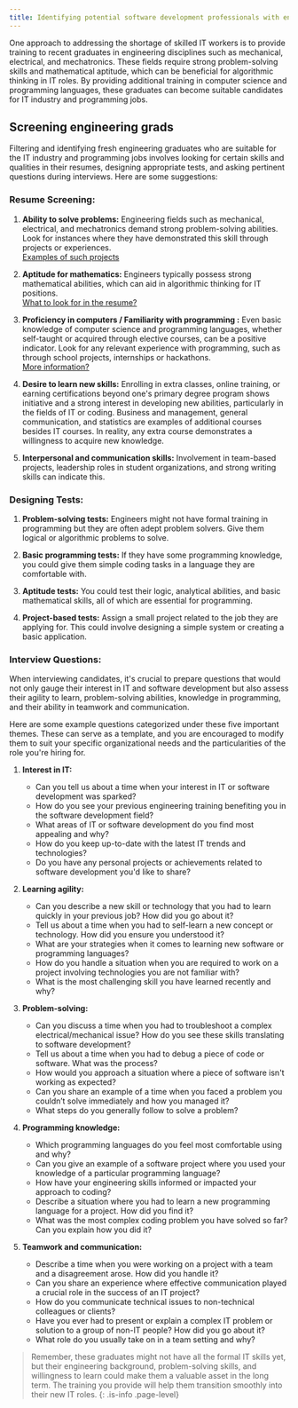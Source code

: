 ```yaml
---
title: Identifying potential software development professionals with engineering backgrounds
---
```


One approach to addressing the shortage of skilled IT workers is to provide training to recent graduates in engineering disciplines such as mechanical, electrical, and mechatronics. These fields require strong problem-solving skills and mathematical aptitude, which can be beneficial for algorithmic thinking in IT roles. By providing additional training in computer science and programming languages, these graduates can become suitable candidates for IT industry and programming jobs.

## Screening engineering grads

Filtering and identifying fresh engineering graduates who are suitable for the IT industry and programming jobs involves looking for certain skills and qualities in their resumes, designing appropriate tests, and asking pertinent questions during interviews. Here are some suggestions:

### Resume Screening:

1. **Ability to solve problems:** Engineering fields such as mechanical, electrical, and mechatronics demand strong problem-solving abilities. Look for instances where they have demonstrated this skill through projects or experiences.  
[Examples of such projects](mechanical/example-projects)

1. **Aptitude for mathematics:** Engineers typically possess strong mathematical abilities, which can aid in algorithmic thinking for IT positions.	  
[What to look for in the resume?](mechanical/mathematics)

1. **Proficiency in computers / Familiarity with programming :** Even basic knowledge of computer science and programming languages, whether self-taught or acquired through elective courses, can be a positive indicator. Look for any relevant experience with programming, such as through school projects, internships or hackathons.  
[More information?](mechanical/computers)

1. **Desire to learn new skills:** Enrolling in extra classes, online training, or earning certifications beyond one's primary degree program shows initiative and a strong interest in developing new abilities, particularly in the fields of IT or coding. Business and management, general communication, and statistics are examples of additional courses besides IT courses. In reality, any extra course demonstrates a willingness to acquire new knowledge.

1. **Interpersonal and communication skills:** Involvement in team-based projects, leadership roles in student organizations, and strong writing skills can indicate this.

### Designing Tests:

1. **Problem-solving tests:** Engineers might not have formal training in programming but they are often adept problem solvers. Give them logical or algorithmic problems to solve.

2. **Basic programming tests:** If they have some programming knowledge, you could give them simple coding tasks in a language they are comfortable with. 

3. **Aptitude tests:** You could test their logic, analytical abilities, and basic mathematical skills, all of which are essential for programming.

4. **Project-based tests:** Assign a small project related to the job they are applying for. This could involve designing a simple system or creating a basic application.

### Interview Questions:
When interviewing candidates, it's crucial to prepare questions that would not only gauge their interest in IT and software development but also assess their agility to learn, problem-solving abilities, knowledge in programming, and their ability in teamwork and communication.

Here are some example questions categorized under these five important themes. These can serve as a template, and you are encouraged to modify them to suit your specific organizational needs and the particularities of the role you're hiring for.

1. **Interest in IT:**
   - Can you tell us about a time when your interest in IT or software development was sparked?
   - How do you see your previous engineering training benefiting you in the software development field?
   - What areas of IT or software development do you find most appealing and why?
   - How do you keep up-to-date with the latest IT trends and technologies?
   - Do you have any personal projects or achievements related to software development you'd like to share?

2. **Learning agility:**
   - Can you describe a new skill or technology that you had to learn quickly in your previous job? How did you go about it?
   - Tell us about a time when you had to self-learn a new concept or technology. How did you ensure you understood it?
   - What are your strategies when it comes to learning new software or programming languages?
   - How do you handle a situation when you are required to work on a project involving technologies you are not familiar with?
   - What is the most challenging skill you have learned recently and why?

3. **Problem-solving:**
   - Can you discuss a time when you had to troubleshoot a complex electrical/mechanical issue? How do you see these skills translating to software development?
   - Tell us about a time when you had to debug a piece of code or software. What was the process?
   - How would you approach a situation where a piece of software isn't working as expected?
   - Can you share an example of a time when you faced a problem you couldn’t solve immediately and how you managed it?
   - What steps do you generally follow to solve a problem?

4. **Programming knowledge:**
   - Which programming languages do you feel most comfortable using and why?
   - Can you give an example of a software project where you used your knowledge of a particular programming language?
   - How have your engineering skills informed or impacted your approach to coding?
   - Describe a situation where you had to learn a new programming language for a project. How did you find it?
   - What was the most complex coding problem you have solved so far? Can you explain how you did it?

5. **Teamwork and communication:**
   - Describe a time when you were working on a project with a team and a disagreement arose. How did you handle it?
   - Can you share an experience where effective communication played a crucial role in the success of an IT project?
   - How do you communicate technical issues to non-technical colleagues or clients?
   - Have you ever had to present or explain a complex IT problem or solution to a group of non-IT people? How did you go about it?
   - What role do you usually take on in a team setting and why?


> Remember, these graduates might not have all the formal IT skills yet, but their engineering background, problem-solving skills, and willingness to learn could make them a valuable asset in the long term. The training you provide will help them transition smoothly into their new IT roles.
{: .is-info .page-level}